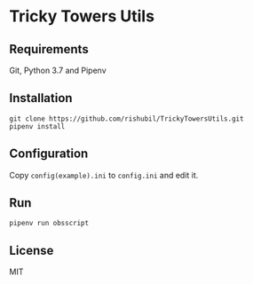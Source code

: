 Tricky Towers Utils
===================

## Requirements

Git, Python 3.7 and Pipenv

## Installation

```
git clone https://github.com/rishubil/TrickyTowersUtils.git
pipenv install
```

## Configuration

Copy `config(example).ini` to `config.ini` and edit it.

## Run

```
pipenv run obsscript
```

## License

MIT